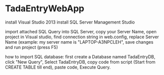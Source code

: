 # TadaEntryWebApp
 
install Visual Studio 2013
install SQL Server Management Studio


import attached SQL Query into SQL Server, 
copy your Server Name,
open project in Visual studio,
find connection string in web.config,
replace Server Name (example: my server name is "LAPTOP-A3NPCLEH",
save changes and run project (press F5)




how to import SQL database:
first create a Database named TadaEntryDB,
click "New Query",
Select TadaEntryDB,
copy code from script (Start from CREATE TABLE till end),
paste code,
Execute Query.

